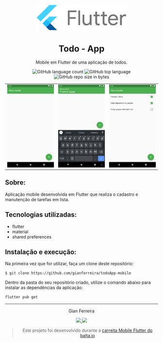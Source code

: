 <h3 align="center">
  <img alt="Todo App" src="https://github.com/gianferreira/todoApp-mobile/blob/master/screens/flutter-logo.png" height="85px"/>
</h3>

<h1 align="center">
  Todo - App
</h1>

<p align="center">Mobile em Flutter de uma aplicação de todos.</p>

<p align="center">
  <img alt="GitHub language count" src="https://img.shields.io/github/languages/count/gianferreira/todoApp-mobile">
  <img alt="GitHub top language" src="https://img.shields.io/github/languages/top/gianferreira/todoApp-mobile">
  <img alt="GitHub repo size in bytes" src="https://img.shields.io/github/repo-size/gianferreira/todoApp-mobile">
</p>

<table>
  <tr>
    <td>
      <img alt="Task" src="https://github.com/gianferreira/todoApp-mobile/blob/master/screens/new-task.png" width="333px"/>
    </td>
    <td>
      <img alt="Keyboard" src="https://github.com/gianferreira/todoApp-mobile/blob/master/screens/keyboard.png" width="333px"/>
    </td>
    <td>
      <img alt="List" src="https://github.com/gianferreira/todoApp-mobile/blob/master/screens/list.png" width="333px"/>
    </td>
  </tr>
</table>

## Sobre:

Aplicação mobile desenvolvida em Flutter que realiza o cadastro e manutenção de tarefas em lista.

## Tecnologias utilizadas:

- flutter
- material
- shared preferences

## Instalação e execução:

Na primeira vez que for utilizar, faça um clone deste repositório:

```bash
$ git clone https://github.com/gianferreira/todoApp-mobile
```

Dentro da pasta do seu repositório criado, utilize o comando abaixo para instalar as dependências da aplicação:

```bash
flutter pub get
```
---

<p align="center"> Gian Ferreira </p>
<p align="center">
  <a alt="Gian Ferreira" href="https://www.linkedin.com/in/gian-ferreira">
    <img src="https://img.shields.io/badge/LinkedIn-Gian_Ferreira-7750a9179?logo=linkedin"/>
  </a>
  <a alt="Gian Ferreira" href="https://github.com/gianferreira">
    <img src="https://img.shields.io/badge/Gian_Ferreira-GitHub-000?logo=github"/>
  </a>
</p>

<blockquote align="center">
  Este projeto foi desenvolvido durante a
    <a href="https://balta.io/carreiras/desenvolvedor-mobile-flutter">
      carreita Mobile Flutter do balta.io
    </a>
</blockquote>